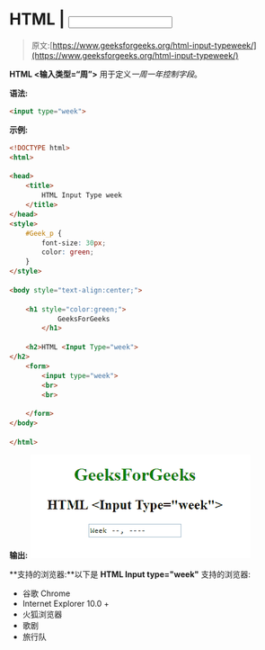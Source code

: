 # HTML | <input type="”week”">

> 原文:[https://www.geeksforgeeks.org/html-input-typeweek/](https://www.geeksforgeeks.org/html-input-typeweek/)

**HTML <输入类型=“周”>** 用于定义*一周一年控制字段*。

**语法:**

```html
<input type="week">
```

**示例:**

```html
<!DOCTYPE html>
<html>

<head>
    <title>
        HTML Input Type week
    </title>
</head>
<style>
    #Geek_p {
        font-size: 30px;
        color: green;
    }
</style>

<body style="text-align:center;">

    <h1 style="color:green;"> 
            GeeksForGeeks 
        </h1>

    <h2>HTML <Input Type="week"> 
</h2>
    <form>
        <input type="week">
        <br>
        <br>

    </form>
</body>

</html>
```

**输出:**
![](img/918a7cb88b9824b24495cff1028cda09.png)

**支持的浏览器:**以下是 **HTML Input type="week"** 支持的浏览器:

*   谷歌 Chrome
*   Internet Explorer 10.0 +
*   火狐浏览器
*   歌剧
*   旅行队
